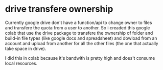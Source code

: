 # drive transfere ownership
Currently google drive don't have a function/api to change owner to files and transfere the quota from a user to another. So i creaded this google colab that use the drive package to transfere the ownership of folder and build-in file types (like google docs and spreadsheet) and dowload from an account and upload from another for all the other files (the one that actually take space in drive).

I did this in colab because it's bandwith is pretty high and does't consume local resources.
